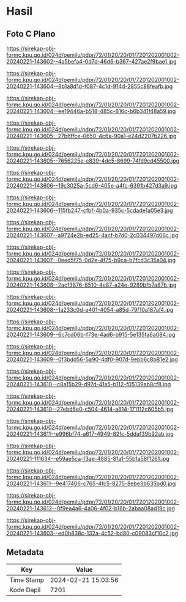 # Hasil

## Foto C Plano

https://sirekap-obj-formc.kpu.go.id/024d/pemilu/pdpr/72/01/20/20/01/7201202001002-20240221-143602--4a5befa4-0d7d-46d6-b367-427ae2f9bae1.jpg

https://sirekap-obj-formc.kpu.go.id/024d/pemilu/pdpr/72/01/20/20/01/7201202001002-20240221-143604--8b1a8d1d-f087-4c1d-914d-2855c88feafb.jpg

https://sirekap-obj-formc.kpu.go.id/024d/pemilu/pdpr/72/01/20/20/01/7201202001002-20240221-143604--ee19446a-b518-485c-816c-b6b341f48a59.jpg

https://sirekap-obj-formc.kpu.go.id/024d/pemilu/pdpr/72/01/20/20/01/7201202001002-20240221-143605--27b6ffce-0650-4c6a-90a1-e24d2207b226.jpg

https://sirekap-obj-formc.kpu.go.id/024d/pemilu/pdpr/72/01/20/20/01/7201202001002-20240221-143605--7656225e-c839-4dc5-8699-74fd9cd45500.jpg

https://sirekap-obj-formc.kpu.go.id/024d/pemilu/pdpr/72/01/20/20/01/7201202001002-20240221-143606--19c3025a-5cd6-405e-a4fc-6391b427d3a9.jpg

https://sirekap-obj-formc.kpu.go.id/024d/pemilu/pdpr/72/01/20/20/01/7201202001002-20240221-143606--115fb247-cfbf-4b0a-935c-5cdade1a05e3.jpg

https://sirekap-obj-formc.kpu.go.id/024d/pemilu/pdpr/72/01/20/20/01/7201202001002-20240221-143607--a9724e2b-ed25-4acf-b7d0-2c034497d06c.jpg

https://sirekap-obj-formc.kpu.go.id/024d/pemilu/pdpr/72/01/20/20/01/7201202001002-20240221-143607--0eed5f75-0d2e-4f75-b9ca-b7fcd3c35a04.jpg

https://sirekap-obj-formc.kpu.go.id/024d/pemilu/pdpr/72/01/20/20/01/7201202001002-20240221-143608--2acf3876-8510-4e87-a24e-9289bfb7a87b.jpg

https://sirekap-obj-formc.kpu.go.id/024d/pemilu/pdpr/72/01/20/20/01/7201202001002-20240221-143608--1a233c0d-e401-4054-a85d-79f10a187af4.jpg

https://sirekap-obj-formc.kpu.go.id/024d/pemilu/pdpr/72/01/20/20/01/7201202001002-20240221-143609--6c7cd06b-f73e-4ad6-b915-5e135fa6a084.jpg

https://sirekap-obj-formc.kpu.go.id/024d/pemilu/pdpr/72/01/20/20/01/7201202001002-20240221-143609--0f3bdd56-5a90-4df0-907d-9ebb6c8b81e2.jpg

https://sirekap-obj-formc.kpu.go.id/024d/pemilu/pdpr/72/01/20/20/01/7201202001002-20240221-143610--c8a15b29-d97d-41a5-b112-f05139ab8cf8.jpg

https://sirekap-obj-formc.kpu.go.id/024d/pemilu/pdpr/72/01/20/20/01/7201202001002-20240221-143610--27ebd6e0-c504-4614-a814-171112c605b5.jpg

https://sirekap-obj-formc.kpu.go.id/024d/pemilu/pdpr/72/01/20/20/01/7201202001002-20240221-143611--e996bf74-a617-4949-82fc-5ddaf39b92ab.jpg

https://sirekap-obj-formc.kpu.go.id/024d/pemilu/pdpr/72/01/20/20/01/7201202001002-20240221-111634--e59ae5ca-f3ae-4885-81a1-55b1a58f1261.jpg

https://sirekap-obj-formc.kpu.go.id/024d/pemilu/pdpr/72/01/20/20/01/7201202001002-20240221-143611--9e417406-c765-4fc5-8275-8ebe3b635bd0.jpg

https://sirekap-obj-formc.kpu.go.id/024d/pemilu/pdpr/72/01/20/20/01/7201202001002-20240221-143612--0f9ea4a6-4a06-4f02-b16b-2abaa08ad19c.jpg

https://sirekap-obj-formc.kpu.go.id/024d/pemilu/pdpr/72/01/20/20/01/7201202001002-20240221-143603--ed0b838c-132a-4c52-bd80-c09083cf10c2.jpg


## Metadata

| Key        | Value               |
| ---------- | ------------------- |
| Time Stamp | 2024-02-21 15:03:56 |
| Kode Dapil | 7201                |



